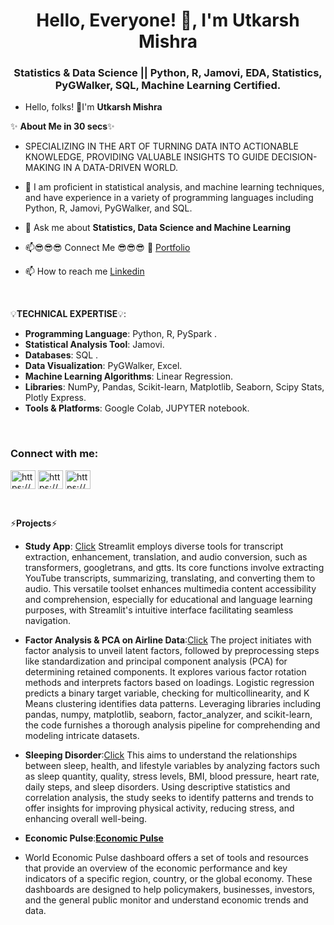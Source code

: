 <h1 align="center">Hello, Everyone! 👋, I'm Utkarsh Mishra</h1>
<h3 align="center">Statistics & Data Science || Python, R, Jamovi, EDA, Statistics, PyGWalker, SQL, Machine Learning Certified.</h3>


 
- Hello, folks! 👋I'm **Utkarsh Mishra**

✨ **About Me in 30 secs**✨

- SPECIALIZING IN THE ART OF TURNING DATA INTO ACTIONABLE KNOWLEDGE, PROVIDING VALUABLE INSIGHTS TO GUIDE DECISION-MAKING IN A DATA-DRIVEN WORLD.

- 👀  I am proficient in statistical analysis, and machine learning techniques, and have experience in a variety of programming languages including Python, R, Jamovi, PyGWalker, and SQL.

- 💬 Ask me about **Statistics, Data Science and Machine Learning**

- 📫😎😎😎 Connect Me 😎😎😎 👀 [Portfolio](https://utkarshmishra2k2.github.io/UtkarshMishra.github.io/)

- 📫 How to reach me [Linkedin](https://www.linkedin.com/in/utkarsh-mishra-1aa340227)


 
<p>&nbsp;</p>


💡**TECHNICAL EXPERTISE**💡:

-  **Programming Language**: Python, R, PySpark .
-  **Statistical Analysis Tool**: Jamovi.
-  **Databases**: SQL . 
-  **Data Visualization**: PyGWalker, Excel.
-  **Machine Learning Algorithms**: Linear Regression.
-  **Libraries**: NumPy, Pandas, Scikit-learn, Matplotlib, Seaborn, Scipy Stats, Plotly Express.
-  **Tools & Platforms**: Google Colab, JUPYTER notebook.


 
<p>&nbsp;</p>


<h3 align="left">Connect with me:</h3>
<p align="left">
<a href="https://www.linkedin.com/in/utkarsh-mishra-1aa340227" target="blank"><img align="center" src="https://raw.githubusercontent.com/rahuldkjain/github-profile-readme-generator/master/src/images/icons/Social/linked-in-alt.svg" alt="https://www.linkedin.com/in/utkarsh-mishra-1aa340227" height="30" width="40" /></a>
<a href="https://www.kaggle.com/utkarshmishra2k2" target="blank"><img align="center" src="https://raw.githubusercontent.com/rahuldkjain/github-profile-readme-generator/master/src/images/icons/Social/kaggle.svg" alt="https://www.kaggle.com/utkarshmishra2k2" height="30" width="40" /></a>
<a href="https://www.hackerrank.com/utkarshmishra2k2" target="blank"><img align="center" src="https://raw.githubusercontent.com/rahuldkjain/github-profile-readme-generator/master/src/images/icons/Social/hackerrank.svg" alt="https://www.hackerrank.com/utkarshmishra2k2" height="30" width="40" /></a>
</p>
<p>&nbsp;</p>



⚡**Projects**⚡

- **Study App**: [Click](https://github.com/Utkarshmishra2k2/StudyApp)
   Streamlit employs diverse tools for transcript extraction, enhancement, translation, and audio conversion, such as transformers, googletrans, and gtts. Its core functions involve extracting YouTube  transcripts, summarizing, translating, and converting them to audio. This versatile toolset enhances multimedia content accessibility and comprehension, especially for educational and language learning purposes, with Streamlit's intuitive interface facilitating seamless navigation. 

- **Factor Analysis & PCA on Airline Data**:[Click](https://github.com/Utkarshmishra2k2/Factor-Analysis-PCA-on-Airline-Data)
   The project initiates with factor analysis to unveil latent factors, followed by preprocessing steps like standardization and principal component analysis (PCA) for determining retained components. It explores various factor rotation methods and interprets factors based on loadings. Logistic regression predicts a binary target variable, checking for multicollinearity, and K Means clustering identifies data patterns. Leveraging libraries including pandas, numpy, matplotlib, seaborn, factor_analyzer, and scikit-learn, the code furnishes a thorough analysis pipeline for comprehending and modeling intricate datasets.
  
- **Sleeping Disorder**:[Click](https://github.com/Utkarshmishra2k2/Sleeping-Disorder-Data-Visualization/tree/main)
 This aims to understand the relationships between sleep, health, and lifestyle variables by analyzing factors such as sleep quantity, quality, stress levels, BMI, blood pressure, heart rate, daily steps, and sleep disorders. Using descriptive statistics and correlation analysis, the study seeks to identify patterns and trends to offer insights for improving physical activity, reducing stress, and enhancing overall well-being.

- **Economic Pulse**:[**Economic Pulse**](https://github.com/Utkarshmishra2k2/Economic-Pulse)
-  World Economic Pulse dashboard offers a set of tools and resources that provide an overview of the economic performance and key indicators of a specific region, country, or the global economy. These dashboards are designed to help policymakers, businesses, investors, and the general public monitor and understand economic trends and data.


                                                                                                                    
 
<p>&nbsp;</p>
